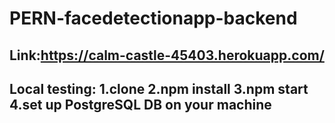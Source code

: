 # PERN-facedetectionapp-backend
## Link:https://calm-castle-45403.herokuapp.com/
## Local testing: 1.clone 2.npm install 3.npm start 4.set up PostgreSQL DB on your machine
